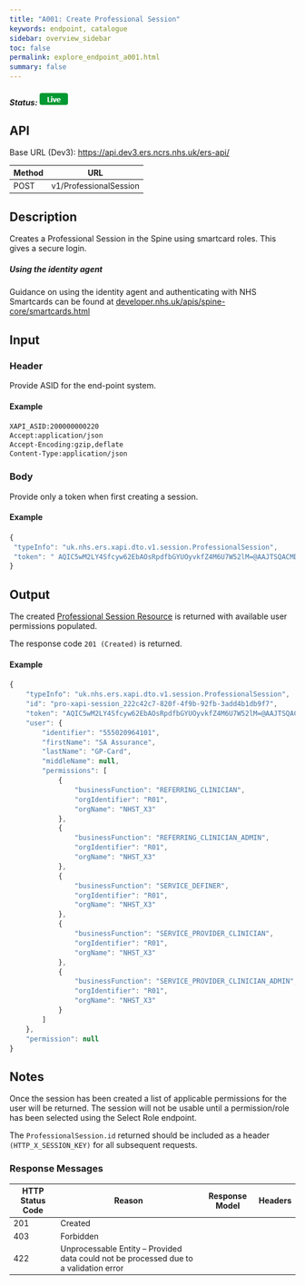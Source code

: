 ```yaml
---
title: "A001: Create Professional Session"
keywords: endpoint, catalogue
sidebar: overview_sidebar
toc: false
permalink: explore_endpoint_a001.html
summary: false
---
```


##### Status: ![Live](images/icons/api_live.png)

## API

Base URL (Dev3): https://api.dev3.ers.ncrs.nhs.uk/ers-api/

| Method | URL |
| -------------| --- |
| POST | v1/ProfessionalSession

## Description
Creates a Professional Session in the Spine using smartcard roles. This gives a secure login.  

##### Using the identity agent
Guidance on using the identity agent and authenticating with NHS Smartcards can be found at [developer.nhs.uk/apis/spine-core/smartcards.html](https://developer.nhs.uk/apis/spine-core/smartcards.html)

## Input

### Header
Provide ASID for the end-point system.

#### Example
```http
XAPI_ASID:200000000220
Accept:application/json
Accept-Encoding:gzip,deflate
Content-Type:application/json
```

### Body
Provide only a token when first creating a session.

#### Example
```javascript
{
 "typeInfo": "uk.nhs.ers.xapi.dto.v1.session.ProfessionalSession",
 "token": " AQIC5wM2LY4Sfcyw62EbAOsRpdfbGYUOyvkfZ4M6U7W52lM=@AAJTSQACMDE=#"
}
```

## Output
The created [Professional Session Resource](explore_models.html) is returned with available user permissions populated.

The response code `201 (Created)` is returned.

#### Example
```javascript
{
    "typeInfo": "uk.nhs.ers.xapi.dto.v1.session.ProfessionalSession",
    "id": "pro-xapi-session_222c42c7-820f-4f9b-92fb-3add4b1db9f7",
    "token": "AQIC5wM2LY4Sfcyw62EbAOsRpdfbGYUOyvkfZ4M6U7W52lM=@AAJTSQACMDE=#",
    "user": {
        "identifier": "555020964101",
        "firstName": "SA Assurance",
        "lastName": "GP-Card",
        "middleName": null,
        "permissions": [
            {
                "businessFunction": "REFERRING_CLINICIAN",
                "orgIdentifier": "R01",
                "orgName": "NHST_X3"
            },
            {
                "businessFunction": "REFERRING_CLINICIAN_ADMIN",
                "orgIdentifier": "R01",
                "orgName": "NHST_X3"
            },
            {
                "businessFunction": "SERVICE_DEFINER",
                "orgIdentifier": "R01",
                "orgName": "NHST_X3"
            },
            {
                "businessFunction": "SERVICE_PROVIDER_CLINICIAN",
                "orgIdentifier": "R01",
                "orgName": "NHST_X3"
            },
            {
                "businessFunction": "SERVICE_PROVIDER_CLINICIAN_ADMIN",
                "orgIdentifier": "R01",
                "orgName": "NHST_X3"
            }
        ]
    },
    "permission": null
}
```

<!-- ## Code Sample
Code snippets taken from the consumer example. See [Code Samples](develop_code_samples.html) for further details.

```javascript
function createSession(tokenCode, entryUrl) {
     scope.entryUrl = entryUrl;
     var json = {
         token: tokenCode
     };
     var deferred = $q.defer();
 
     var headersJson = {};
     headersJson[config.asidHeader] = config.asid;
 
     var rest = $resource(
             config.baseUrl + '/v1/ProfessionalSession',
             null,
             {'save': {method: 'POST', headers: headersJson}}
     );
     rest.save(json, function (data) {
         scope.sessionData = data;
         scope.currentSessionId = data.id;
         deferred.resolve(data);
     });
     return deferred.promise;
 }
```-->

## Notes
Once the session has been created a list of applicable permissions for the user will be returned. The session will not be usable until a permission/role has been selected using the Select Role endpoint.

The `ProfessionalSession.id` returned should be included as a header `(HTTP_X_SESSION_KEY)` for all subsequent requests.

### Response Messages

| HTTP Status Code | Reason | Response Model | Headers |
| ---------------- | ------ | -------------- | ------- |
| 201 | Created |
| 403 | Forbidden |
| 422 | Unprocessable Entity – Provided data could not be processed due to a validation error |
